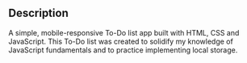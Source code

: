 ## Description

A simple, mobile-responsive To-Do list app built with HTML, CSS and JavaScript.
This To-Do list was created to solidify my knowledge of JavaScript fundamentals and to practice implementing local storage.
